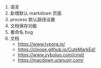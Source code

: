 1. 语言
2. 新增默认 markdown 页面
3. process 默认路径设置
4. 文档保存功能
5. 重命名 bug
6. 文档
   - https://www.typora.io/
   - https://cloose.github.io/CuteMarkEd/
   - https://www.zybuluo.com/cmd/
   - https://macdown.uranusjr.com/
